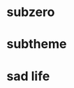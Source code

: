 # subzero

subtheme 
=================================================
sad life
===============================================
